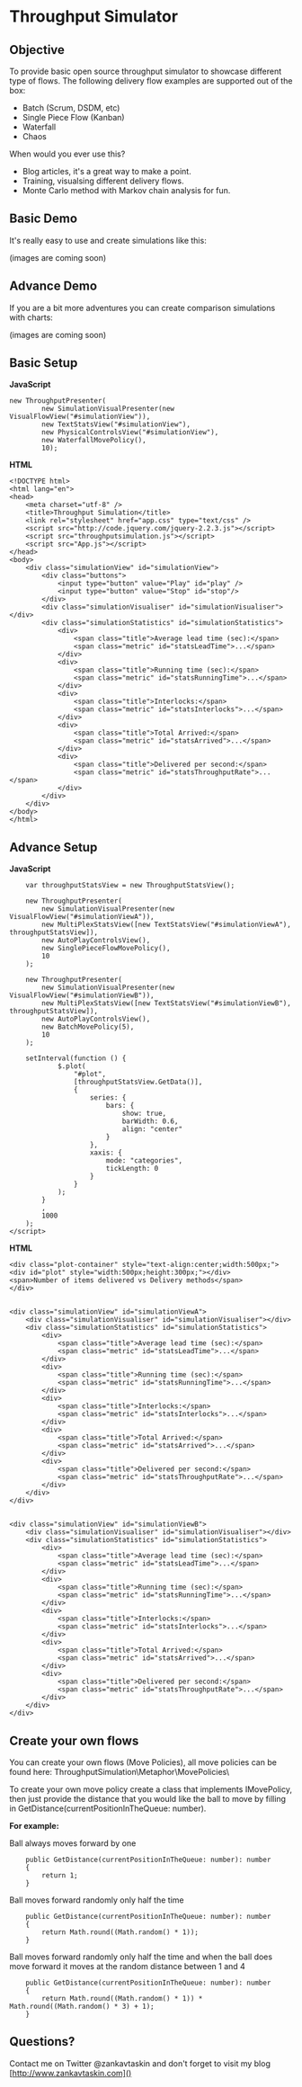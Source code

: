<script src="http://code.jquery.com/jquery-2.2.3.js"></script>
<script src="https://cdn.rawgit.com/zkavtaskin/ThroughputSimulation/master/ThroughputSimulation/Scripts/flot/jquery.flot.min.js"></script>
<script src="https://cdn.rawgit.com/zkavtaskin/ThroughputSimulation/master/ThroughputSimulation/Scripts/flot/jquery.flot.categories.min.js"></script>
<script src="https://cdn.rawgit.com/zkavtaskin/ThroughputSimulation/0e5bfb016dd404bcfabfef378e65da65825b5351/ThroughputSimulation/throughputsimulation.js"></script>

# Throughput Simulator

## Objective
To provide basic open source throughput simulator to showcase different type of flows.
The following delivery flow examples are supported out of the box:
* Batch (Scrum, DSDM, etc)
* Single Piece Flow (Kanban)
* Waterfall
* Chaos 

When would you ever use this?

* Blog articles, it's a great way to make a point. 
* Training, visualsing different delivery flows.
* Monte Carlo method with Markov chain analysis for fun.

## Basic Demo

It's really easy to use and create simulations like this:

(images are coming soon)

## Advance Demo
If you are a bit more adventures you can create comparison simulations with charts:

(images are coming soon)

## Basic Setup

**JavaScript**
```
new ThroughputPresenter(
        new SimulationVisualPresenter(new VisualFlowView("#simulationView")),
        new TextStatsView("#simulationView"),
        new PhysicalControlsView("#simulationView"),
        new WaterfallMovePolicy(),
        10);
```

**HTML**
```
<!DOCTYPE html>
<html lang="en">
<head>
    <meta charset="utf-8" />
    <title>Throughput Simulation</title>
    <link rel="stylesheet" href="app.css" type="text/css" />
    <script src="http://code.jquery.com/jquery-2.2.3.js"></script>
    <script src="throughputsimulation.js"></script>
    <script src="App.js"></script>
</head>
<body>
	<div class="simulationView" id="simulationView">
		<div class="buttons">
			<input type="button" value="Play" id="play" />
			<input type="button" value="Stop" id="stop"/>
		</div>
		<div class="simulationVisualiser" id="simulationVisualiser"></div>
		<div class="simulationStatistics" id="simulationStatistics">
			<div>
				<span class="title">Average lead time (sec):</span>
				<span class="metric" id="statsLeadTime">...</span>
			</div>
			<div>
				<span class="title">Running time (sec):</span>
				<span class="metric" id="statsRunningTime">...</span>
			</div>
			<div>
				<span class="title">Interlocks:</span>
				<span class="metric" id="statsInterlocks">...</span>
			</div>
			<div>
				<span class="title">Total Arrived:</span>
				<span class="metric" id="statsArrived">...</span>
			</div>
			<div>
				<span class="title">Delivered per second:</span>
				<span class="metric" id="statsThroughputRate">...</span>
			</div>
		</div>
	</div>
</body>
</html>
```

## Advance Setup

**JavaScript**
```
    var throughputStatsView = new ThroughputStatsView();

    new ThroughputPresenter(
        new SimulationVisualPresenter(new VisualFlowView("#simulationViewA")),
        new MultiPlexStatsView([new TextStatsView("#simulationViewA"), throughputStatsView]),
        new AutoPlayControlsView(),
        new SinglePieceFlowMovePolicy(),
        10
    );

    new ThroughputPresenter(
        new SimulationVisualPresenter(new VisualFlowView("#simulationViewB")),
        new MultiPlexStatsView([new TextStatsView("#simulationViewB"), throughputStatsView]),
        new AutoPlayControlsView(),
        new BatchMovePolicy(5),
        10
    );

    setInterval(function () {
            $.plot(
                "#plot", 
                [throughputStatsView.GetData()], 
                {
                    series: {
                        bars: {
                            show: true,
                            barWidth: 0.6,
                            align: "center"
                        }
                    },
                    xaxis: {
                        mode: "categories",
                        tickLength: 0
                    }
                }
            );
        }
        ,
        1000
    );
</script>
```

**HTML**
```
<div class="plot-container" style="text-align:center;width:500px;">
<div id="plot" style="width:500px;height:300px;"></div>
<span>Number of items delivered vs Delivery methods</span>
</div>


<div class="simulationView" id="simulationViewA">
    <div class="simulationVisualiser" id="simulationVisualiser"></div>
    <div class="simulationStatistics" id="simulationStatistics">
        <div>
            <span class="title">Average lead time (sec):</span>
            <span class="metric" id="statsLeadTime">...</span>
        </div>
        <div>
            <span class="title">Running time (sec):</span>
            <span class="metric" id="statsRunningTime">...</span>
        </div>
        <div>
            <span class="title">Interlocks:</span>
            <span class="metric" id="statsInterlocks">...</span>
        </div>
        <div>
            <span class="title">Total Arrived:</span>
            <span class="metric" id="statsArrived">...</span>
        </div>
        <div>
            <span class="title">Delivered per second:</span>
            <span class="metric" id="statsThroughputRate">...</span>
        </div>
    </div>
</div>


<div class="simulationView" id="simulationViewB">
    <div class="simulationVisualiser" id="simulationVisualiser"></div>
    <div class="simulationStatistics" id="simulationStatistics">
        <div>
            <span class="title">Average lead time (sec):</span>
            <span class="metric" id="statsLeadTime">...</span>
        </div>
        <div>
            <span class="title">Running time (sec):</span>
            <span class="metric" id="statsRunningTime">...</span>
        </div>
        <div>
            <span class="title">Interlocks:</span>
            <span class="metric" id="statsInterlocks">...</span>
        </div>
        <div>
            <span class="title">Total Arrived:</span>
            <span class="metric" id="statsArrived">...</span>
        </div>
        <div>
            <span class="title">Delivered per second:</span>
            <span class="metric" id="statsThroughputRate">...</span>
        </div>
    </div>
</div>
```


## Create your own flows
You can create your own flows (Move Policies), all move policies can be found here:
ThroughputSimulation\Metaphor\MovePolicies\

To create your own move policy create a class that implements IMovePolicy, then just provide the distance 
that you would like the ball to move by filling in GetDistance(currentPositionInTheQueue: number).

**For example:**

Ball always moves forward by one
```
    public GetDistance(currentPositionInTheQueue: number): number
    {
        return 1;
    }
```

Ball moves forward randomly only half the time
```
    public GetDistance(currentPositionInTheQueue: number): number
    {
        return Math.round((Math.random() * 1));
    }
```

Ball moves forward randomly only half the time and 
when the ball does move forward it moves at the random distance between 1 and 4
```
    public GetDistance(currentPositionInTheQueue: number): number
    {
        return Math.round((Math.random() * 1)) * Math.round((Math.random() * 3) + 1);
    }
```

## Questions?
Contact me on Twitter @zankavtaskin and don't forget to visit my blog [http://www.zankavtaskin.com]()

